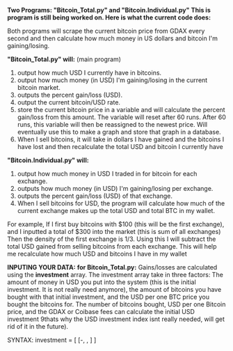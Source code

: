 **Two Programs: "Bitcoin_Total.py" and "Bitcoin.Individual.py"**
**This is program is still being worked on. Here is what the current code does:**

Both programs will scrape the current bitcoin price from GDAX every second and then calculate how much money in US dollars and bitcoin I'm gaining/losing. 

**"Bitcoin_Total.py" will:**
(main program)
1) output how much USD I currently have in bitcoins.
2) output how much money (in USD) I'm gaining/losing in the current bitcoin market.
3) outputs the percent gain/loss (USD).
4) output the current bitcoin/USD rate.
5) store the current bitcoin price in a variable and will calculate the percent gain/loss from this amount. 
The variable will reset after 60 runs. After 60 runs, this variable will then be reassigned to the newest price. 
Will eventually use this to make a graph and store that graph in a database. 
6) When I sell bitcoins, it will take in dollars I have gained and the bitcoins I have lost and then recalculate the total USD and bitcoin I currently have

**"Bitcoin.Individual.py" will:**

1) output how much money in USD I traded in for bitcoin for each exchange.
2) outputs how much money (in USD) I'm gaining/losing per exchange.
3) outputs the percent gain/loss (USD) of that exchange.
4) When I sell bitcoins for USD, the program will calculate how much of the current exchange makes up the total USD and total BTC in my wallet.

For example, If I first buy bitcoins with $100 (this will be the first exchange), and I inputted a total of $300 into the market (this is sum of all exchanges)
Then the density of the first exchange is 1/3. Using this I will subtract the total USD gained from selling bitcoins from each exchange.
This will help me recalculate how much USD and bitcoins I have in my wallet

**INPUTING YOUR DATA:**
**for Bitcoin_Total.py:**
Gains/losses are calculated using the **investment** array. The investment array take in three factors: The amount of money in USD you put into the system (this is the initial investment. It is not really need anymore), the amount of bitcoins you have bought with that initial investment, and the USD per one BTC price you bought the bitcoins for. The number of bitcoins bought, USD per one Bitcoin price, and the GDAX or Coibase fees can calculate the initial USD investment 9thats why the USD investment index isnt really needed, will get rid of it in the future).

SYNTAX: 
investment = [ [-<USD you put into system>, <bought bitcoins>, <USD per one BTC price you bough bitcoins for>] ]
